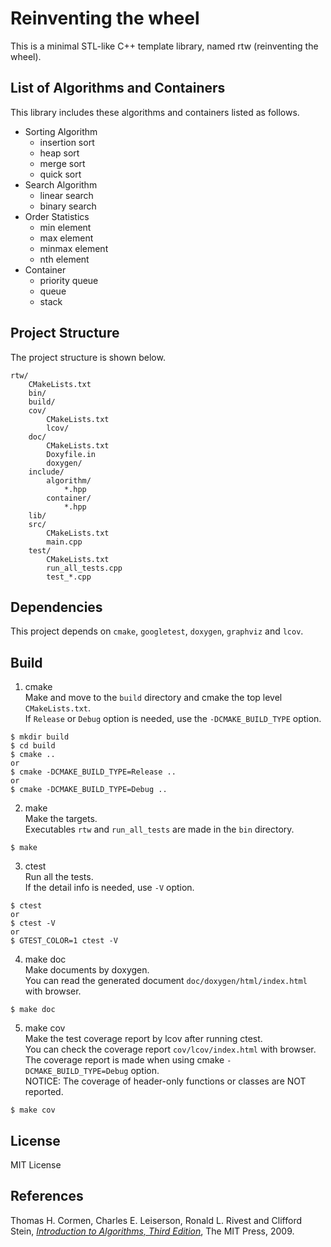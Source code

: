 # Reinventing the wheel

This is a minimal STL-like C++ template library, named rtw (reinventing the wheel).

## List of Algorithms and Containers

This library includes these algorithms and containers listed as follows.

- Sorting Algorithm
  - insertion sort
  - heap sort
  - merge sort
  - quick sort
- Search Algorithm
  - linear search
  - binary search
- Order Statistics
  - min element
  - max element
  - minmax element
  - nth element
- Container
  - priority queue
  - queue
  - stack

## Project Structure

The project structure is shown below.

```
rtw/
    CMakeLists.txt
    bin/
    build/
    cov/
        CMakeLists.txt
        lcov/
    doc/
        CMakeLists.txt
        Doxyfile.in
        doxygen/
    include/
        algorithm/
            *.hpp
        container/
            *.hpp
    lib/
    src/
        CMakeLists.txt
        main.cpp
    test/
        CMakeLists.txt
        run_all_tests.cpp
        test_*.cpp
```

## Dependencies
This project depends on `cmake`, `googletest`, `doxygen`, `graphviz` and `lcov`.  

## Build

1. cmake  
Make and move to the `build` directory and cmake the top level `CMakeLists.txt`.  
If `Release` or `Debug` option is needed, use the `-DCMAKE_BUILD_TYPE` option.  
```
$ mkdir build
$ cd build
$ cmake ..
or
$ cmake -DCMAKE_BUILD_TYPE=Release ..
or
$ cmake -DCMAKE_BUILD_TYPE=Debug ..
```

2. make  
Make the targets.  
Executables `rtw` and `run_all_tests` are made in the `bin` directory.
```
$ make
```

3. ctest  
Run all the tests.  
If the detail info is needed, use `-V` option.  
```
$ ctest
or
$ ctest -V
or
$ GTEST_COLOR=1 ctest -V
```

4. make doc  
Make documents by doxygen.  
You can read the generated document `doc/doxygen/html/index.html` with browser.  
```
$ make doc
```

5. make cov  
Make the test coverage report by lcov after running ctest.  
You can check the coverage report `cov/lcov/index.html` with browser.  
The coverage report is made when using cmake `-DCMAKE_BUILD_TYPE=Debug` option.  
NOTICE: The coverage of header-only functions or classes are NOT reported.
```
$ make cov
```

## License
MIT License

## References

Thomas H. Cormen, Charles E. Leiserson, Ronald L. Rivest and Clifford Stein, [*Introduction to Algorithms, Third Edition*](https://mitpress.mit.edu/books/introduction-algorithms-third-edition), The MIT Press, 2009.